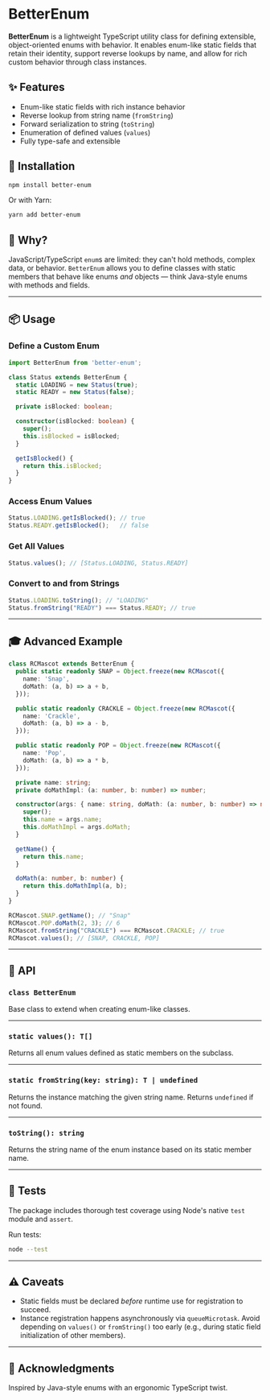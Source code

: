 # BetterEnum

**BetterEnum** is a lightweight TypeScript utility class for defining extensible, object-oriented enums with behavior. It enables enum-like static fields that retain their identity, support reverse lookups by name, and allow for rich custom behavior through class instances.

## ✨ Features

* Enum-like static fields with rich instance behavior
* Reverse lookup from string name (`fromString`)
* Forward serialization to string (`toString`)
* Enumeration of defined values (`values`)
* Fully type-safe and extensible

## 🚀 Installation

```bash
npm install better-enum
```

Or with Yarn:

```bash
yarn add better-enum
```

## 🧠 Why?

JavaScript/TypeScript `enum`s are limited: they can't hold methods, complex data, or behavior. `BetterEnum` allows you to define classes with static members that behave like enums *and* objects — think Java-style enums with methods and fields.

---

## 📦 Usage

### Define a Custom Enum

```ts
import BetterEnum from 'better-enum';

class Status extends BetterEnum {
  static LOADING = new Status(true);
  static READY = new Status(false);

  private isBlocked: boolean;

  constructor(isBlocked: boolean) {
    super();
    this.isBlocked = isBlocked;
  }

  getIsBlocked() {
    return this.isBlocked;
  }
}
```

### Access Enum Values

```ts
Status.LOADING.getIsBlocked(); // true
Status.READY.getIsBlocked();   // false
```

### Get All Values

```ts
Status.values(); // [Status.LOADING, Status.READY]
```

### Convert to and from Strings

```ts
Status.LOADING.toString(); // "LOADING"
Status.fromString("READY") === Status.READY; // true
```

---

## 🎓 Advanced Example

```ts
class RCMascot extends BetterEnum {
  public static readonly SNAP = Object.freeze(new RCMascot({
    name: 'Snap',
    doMath: (a, b) => a + b,
  }));

  public static readonly CRACKLE = Object.freeze(new RCMascot({
    name: 'Crackle',
    doMath: (a, b) => a - b,
  }));

  public static readonly POP = Object.freeze(new RCMascot({
    name: 'Pop',
    doMath: (a, b) => a * b,
  }));

  private name: string;
  private doMathImpl: (a: number, b: number) => number;

  constructor(args: { name: string, doMath: (a: number, b: number) => number }) {
    super();
    this.name = args.name;
    this.doMathImpl = args.doMath;
  }

  getName() {
    return this.name;
  }

  doMath(a: number, b: number) {
    return this.doMathImpl(a, b);
  }
}
```

```ts
RCMascot.SNAP.getName(); // "Snap"
RCMascot.POP.doMath(2, 3); // 6
RCMascot.fromString("CRACKLE") === RCMascot.CRACKLE; // true
RCMascot.values(); // [SNAP, CRACKLE, POP]
```

---

## 📘 API

### `class BetterEnum`

Base class to extend when creating enum-like classes.

---

### `static values(): T[]`

Returns all enum values defined as static members on the subclass.

---

### `static fromString(key: string): T | undefined`

Returns the instance matching the given string name. Returns `undefined` if not found.

---

### `toString(): string`

Returns the string name of the enum instance based on its static member name.

---

## 🧪 Tests

The package includes thorough test coverage using Node's native `test` module and `assert`.

Run tests:

```bash
node --test
```

---

## ⚠️ Caveats

* Static fields must be declared *before* runtime use for registration to succeed.
* Instance registration happens asynchronously via `queueMicrotask`. Avoid depending on `values()` or `fromString()` too early (e.g., during static field initialization of other members).

---

## 🙌 Acknowledgments

Inspired by Java-style enums with an ergonomic TypeScript twist.

